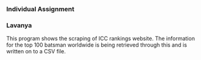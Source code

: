 ### Individual Assignment
### Lavanya 

This program shows the scraping of ICC rankings website. The information 
for the top 100 batsman worldwide is being retrieved through this and is written 
on to a CSV file.

 
